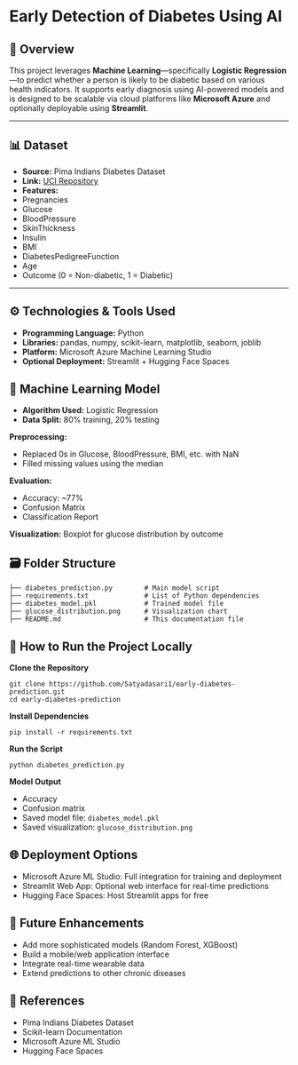 # Early Detection of Diabetes Using AI

## 🔬 Overview
This project leverages **Machine Learning**—specifically **Logistic Regression**—to predict whether a person is likely to be diabetic based on various health indicators. It supports early diagnosis using AI-powered models and is designed to be scalable via cloud platforms like **Microsoft Azure** and optionally deployable using **Streamlit**.

---

## 📊 Dataset
- **Source:** Pima Indians Diabetes Dataset  
- **Link:** [UCI Repository](https://raw.githubusercontent.com/jbrownlee/Datasets/master/pima-indians-diabetes.data.csv)
- **Features:**
- Pregnancies
- Glucose
- BloodPressure
- SkinThickness
- Insulin
- BMI
- DiabetesPedigreeFunction
- Age
- Outcome (0 = Non-diabetic, 1 = Diabetic)
---

## ⚙️ Technologies & Tools Used
- **Programming Language:** Python
- **Libraries:** pandas, numpy, scikit-learn, matplotlib, seaborn, joblib
- **Platform:** Microsoft Azure Machine Learning Studio
- **Optional Deployment:** Streamlit + Hugging Face Spaces

## 🧠 Machine Learning Model
- **Algorithm Used:** Logistic Regression
- **Data Split:** 80% training, 20% testing

**Preprocessing:**
- Replaced 0s in Glucose, BloodPressure, BMI, etc. with NaN
- Filled missing values using the median

**Evaluation:**
- Accuracy: ~77%
- Confusion Matrix
- Classification Report

**Visualization:** Boxplot for glucose distribution by outcome

## 🗃️ Folder Structure
```
├── diabetes_prediction.py        # Main model script
├── requirements.txt              # List of Python dependencies
├── diabetes_model.pkl            # Trained model file
├── glucose_distribution.png      # Visualization chart
├── README.md                     # This documentation file
```

## 🚀 How to Run the Project Locally

**Clone the Repository**
```
git clone https://github.com/Satyadasari1/early-diabetes-prediction.git
cd early-diabetes-prediction
```

**Install Dependencies**
```
pip install -r requirements.txt
```

**Run the Script**
```
python diabetes_prediction.py
```

**Model Output**
- Accuracy
- Confusion matrix
- Saved model file: `diabetes_model.pkl`
- Saved visualization: `glucose_distribution.png`

## 🌐 Deployment Options
- Microsoft Azure ML Studio: Full integration for training and deployment
- Streamlit Web App: Optional web interface for real-time predictions
- Hugging Face Spaces: Host Streamlit apps for free

## 📌 Future Enhancements
- Add more sophisticated models (Random Forest, XGBoost)
- Build a mobile/web application interface
- Integrate real-time wearable data
- Extend predictions to other chronic diseases

## 🧾 References
- Pima Indians Diabetes Dataset
- Scikit-learn Documentation
- Microsoft Azure ML Studio
- Hugging Face Spaces
